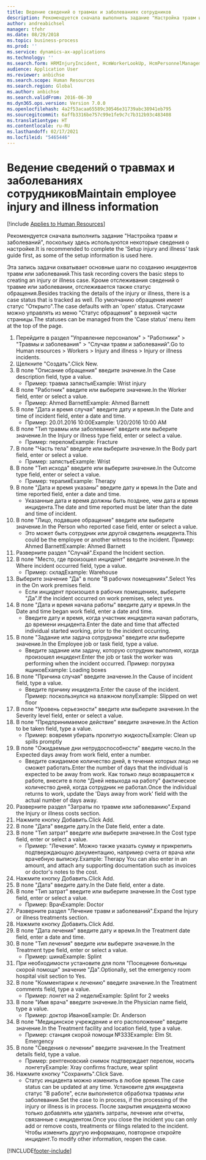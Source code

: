```yaml
---
title: Ведение сведений о травмах и заболеваниях сотрудников
description: Рекомендуется сначала выполнить задание "Настройка травм и заболеваний", поскольку здесь используются некоторые сведения о настройке.
author: andreabichsel
manager: tfehr
ms.date: 08/29/2018
ms.topic: business-process
ms.prod: ''
ms.service: dynamics-ax-applications
ms.technology: ''
ms.search.form: HRMInjuryIncident, HcmWorkerLookUp, HcmPersonnelManagementWorkspace
audience: Application User
ms.reviewer: anbichse
ms.search.scope: Human Resources
ms.search.region: Global
ms.author: anbichse
ms.search.validFrom: 2016-06-30
ms.dyn365.ops.version: Version 7.0.0
ms.openlocfilehash: 4a2f53acaa65589c30546e31739abc38941eb795
ms.sourcegitcommit: 6affb3316be757c99e1fe9c7c7b312b93c483408
ms.translationtype: HT
ms.contentlocale: ru-RU
ms.lasthandoff: 02/17/2021
ms.locfileid: "5465446"
---
```

# <a name="maintain-employee-injury-and-illness-information"></a><span data-ttu-id="faa5d-103">Ведение сведений о травмах и заболеваниях сотрудников</span><span class="sxs-lookup"><span data-stu-id="faa5d-103">Maintain employee injury and illness information</span></span>

[!include [Applies to Human Resources](../includes/applies-to-hr.md)]



<span data-ttu-id="faa5d-104">Рекомендуется сначала выполнить задание "Настройка травм и заболеваний", поскольку здесь используются некоторые сведения о настройке.</span><span class="sxs-lookup"><span data-stu-id="faa5d-104">It is recommended to complete the 'Setup injury and illness' task guide first, as some of the setup information is used here.</span></span> 



<span data-ttu-id="faa5d-105">Эта запись задачи охватывает основные шаги по созданию инцидентов травм или заболеваний.</span><span class="sxs-lookup"><span data-stu-id="faa5d-105">This task recording covers the basic steps to creating an injury or illness case.</span></span> <span data-ttu-id="faa5d-106">Кроме отслеживания сведений о травме или заболевании, отслеживается также статус обращения.</span><span class="sxs-lookup"><span data-stu-id="faa5d-106">Besides tracking the details of the injury or illness, there is a case status that is tracked as well.</span></span>  <span data-ttu-id="faa5d-107">По умолчанию обращения имеет статус "Открыто".</span><span class="sxs-lookup"><span data-stu-id="faa5d-107">The case defaults with an 'open' status.</span></span>  <span data-ttu-id="faa5d-108">Статусами можно управлять из меню "Статус обращения" в верхней части страницы.</span><span class="sxs-lookup"><span data-stu-id="faa5d-108">The statuses can be managed from the 'Case status' menu item at the top of the page.</span></span>

1. <span data-ttu-id="faa5d-109">Перейдите в раздел "Управление персоналом" > "Работники" > "Травмы и заболевания" > "Случаи травм и заболеваний".</span><span class="sxs-lookup"><span data-stu-id="faa5d-109">Go to Human resources > Workers > Injury and illness > Injury or illness incidents.</span></span>
2. <span data-ttu-id="faa5d-110">Щелкните "Создать".</span><span class="sxs-lookup"><span data-stu-id="faa5d-110">Click New.</span></span>
3. <span data-ttu-id="faa5d-111">В поле "Описание обращения" введите значение.</span><span class="sxs-lookup"><span data-stu-id="faa5d-111">In the Case description field, type a value.</span></span>
    * <span data-ttu-id="faa5d-112">Пример: травма запястья</span><span class="sxs-lookup"><span data-stu-id="faa5d-112">Example:  Wrist injury</span></span>  
4. <span data-ttu-id="faa5d-113">В поле "Работник" введите или выберите значение.</span><span class="sxs-lookup"><span data-stu-id="faa5d-113">In the Worker field, enter or select a value.</span></span>
    * <span data-ttu-id="faa5d-114">Пример: Ahmed Barnett</span><span class="sxs-lookup"><span data-stu-id="faa5d-114">Example: Ahmed Barnett</span></span>  
5. <span data-ttu-id="faa5d-115">В поле "Дата и время случая" введите дату и время.</span><span class="sxs-lookup"><span data-stu-id="faa5d-115">In the Date and time of incident field, enter a date and time.</span></span>
    * <span data-ttu-id="faa5d-116">Пример: 20.01.2016 10:00</span><span class="sxs-lookup"><span data-stu-id="faa5d-116">Example:  1/20/2016 10:00 AM</span></span>  
6. <span data-ttu-id="faa5d-117">В поле "Тип травмы или заболевания" введите или выберите значение.</span><span class="sxs-lookup"><span data-stu-id="faa5d-117">In the Injury or illness type field, enter or select a value.</span></span>
    * <span data-ttu-id="faa5d-118">Пример: перелом</span><span class="sxs-lookup"><span data-stu-id="faa5d-118">Example:  Fracture</span></span>  
7. <span data-ttu-id="faa5d-119">В поле "Часть тела" введите или выберите значение.</span><span class="sxs-lookup"><span data-stu-id="faa5d-119">In the Body part field, enter or select a value.</span></span>
    * <span data-ttu-id="faa5d-120">Пример: запястье</span><span class="sxs-lookup"><span data-stu-id="faa5d-120">Example:  Wrist</span></span>  
8. <span data-ttu-id="faa5d-121">В поле "Тип исхода" введите или выберите значение.</span><span class="sxs-lookup"><span data-stu-id="faa5d-121">In the Outcome type field, enter or select a value.</span></span>
    * <span data-ttu-id="faa5d-122">Пример: терапия</span><span class="sxs-lookup"><span data-stu-id="faa5d-122">Example:  Therapy</span></span>  
9. <span data-ttu-id="faa5d-123">В поле "Дата и время указаны" введите дату и время.</span><span class="sxs-lookup"><span data-stu-id="faa5d-123">In the Date and time reported field, enter a date and time.</span></span>
    * <span data-ttu-id="faa5d-124">Указанные дата и время должны быть позднее, чем дата и время инцидента.</span><span class="sxs-lookup"><span data-stu-id="faa5d-124">The date and time reported must be later than the date and time of incident.</span></span>  
10. <span data-ttu-id="faa5d-125">В поле "Лицо, подавшее обращение" введите или выберите значение.</span><span class="sxs-lookup"><span data-stu-id="faa5d-125">In the Person who reported case field, enter or select a value.</span></span>
    * <span data-ttu-id="faa5d-126">Это может быть сотрудник или другой свидетель инцидента.</span><span class="sxs-lookup"><span data-stu-id="faa5d-126">This could be the employee or another witness to the incident.</span></span>  <span data-ttu-id="faa5d-127">Пример: Ahmed Barnett</span><span class="sxs-lookup"><span data-stu-id="faa5d-127">Example: Ahmed Barnett</span></span>  
11. <span data-ttu-id="faa5d-128">Разверните раздел "Случай".</span><span class="sxs-lookup"><span data-stu-id="faa5d-128">Expand the Incident section.</span></span>
12. <span data-ttu-id="faa5d-129">В поле "Место, где произошел инцидент" введите значение.</span><span class="sxs-lookup"><span data-stu-id="faa5d-129">In the Where incident occurred field, type a value.</span></span>
    * <span data-ttu-id="faa5d-130">Пример: склад</span><span class="sxs-lookup"><span data-stu-id="faa5d-130">Example:  Warehouse</span></span>  
13. <span data-ttu-id="faa5d-131">Выберите значение "Да" в поле "В рабочих помещениях".</span><span class="sxs-lookup"><span data-stu-id="faa5d-131">Select Yes in the On work premises field.</span></span>
    * <span data-ttu-id="faa5d-132">Если инцидент произошел в рабочих помещениях, выберите "Да".</span><span class="sxs-lookup"><span data-stu-id="faa5d-132">If the incident occurred on work premises, select yes.</span></span>  
14. <span data-ttu-id="faa5d-133">В поле "Дата и время начала работы" введите дату и время.</span><span class="sxs-lookup"><span data-stu-id="faa5d-133">In the Date and time began work field, enter a date and time.</span></span>
    * <span data-ttu-id="faa5d-134">Введите дату и время, когда участник инцидента начал работать, до времени инцидента.</span><span class="sxs-lookup"><span data-stu-id="faa5d-134">Enter the date and time that affected individual started working, prior to the incident occurring.</span></span>  
15. <span data-ttu-id="faa5d-135">В поле "Задание или задача сотрудника" введите или выберите значение.</span><span class="sxs-lookup"><span data-stu-id="faa5d-135">In the Employee job or task field, type a value.</span></span>
    * <span data-ttu-id="faa5d-136">Введите задание или задачу, которую сотрудник выполнял, когда произошел инцидент.</span><span class="sxs-lookup"><span data-stu-id="faa5d-136">Enter the job or task the worker was performing when the incident occurred.</span></span>  <span data-ttu-id="faa5d-137">Пример: погрузка ящиков</span><span class="sxs-lookup"><span data-stu-id="faa5d-137">Example:  Loading boxes</span></span>  
16. <span data-ttu-id="faa5d-138">В поле "Причина случая" введите значение.</span><span class="sxs-lookup"><span data-stu-id="faa5d-138">In the Cause of incident field, type a value.</span></span>
    * <span data-ttu-id="faa5d-139">Введите причину инцидента.</span><span class="sxs-lookup"><span data-stu-id="faa5d-139">Enter the cause of the incident.</span></span>  <span data-ttu-id="faa5d-140">Пример: поскользнулся на влажном полу</span><span class="sxs-lookup"><span data-stu-id="faa5d-140">Example:  Slipped on wet floor</span></span>  
17. <span data-ttu-id="faa5d-141">В поле "Уровень серьезности" введите или выберите значение.</span><span class="sxs-lookup"><span data-stu-id="faa5d-141">In the Severity level field, enter or select a value.</span></span>
18. <span data-ttu-id="faa5d-142">В поле "Предпринимаемое действие" введите значение.</span><span class="sxs-lookup"><span data-stu-id="faa5d-142">In the Action to be taken field, type a value.</span></span>
    * <span data-ttu-id="faa5d-143">Пример: вовремя убирать пролитую жидкость</span><span class="sxs-lookup"><span data-stu-id="faa5d-143">Example:  Clean up spills promptly</span></span>  
19. <span data-ttu-id="faa5d-144">В поле "Ожидаемые дни нетрудоспособности" введите число.</span><span class="sxs-lookup"><span data-stu-id="faa5d-144">In the Expected days away from work field, enter a number.</span></span>
    * <span data-ttu-id="faa5d-145">Введите ожидаемое количество дней, в течение которых лицо не сможет работать.</span><span class="sxs-lookup"><span data-stu-id="faa5d-145">Enter the number of days that the individual is expected to be away from work.</span></span>  <span data-ttu-id="faa5d-146">Как только лицо возвращается к работе, внесите в поле "Дней невыхода на работу" фактическое количество дней, когда сотрудник не работал.</span><span class="sxs-lookup"><span data-stu-id="faa5d-146">Once the individual returns to work, update the 'Days away from work' field with the actual number of days away.</span></span>  
20. <span data-ttu-id="faa5d-147">Разверните раздел "Затраты по травме или заболеванию".</span><span class="sxs-lookup"><span data-stu-id="faa5d-147">Expand the Injury or illness costs section.</span></span>
21. <span data-ttu-id="faa5d-148">Нажмите кнопку Добавить.</span><span class="sxs-lookup"><span data-stu-id="faa5d-148">Click Add.</span></span>
22. <span data-ttu-id="faa5d-149">В поле "Дата" введите дату.</span><span class="sxs-lookup"><span data-stu-id="faa5d-149">In the Date field, enter a date.</span></span>
23. <span data-ttu-id="faa5d-150">В поле "Тип затрат" введите или выберите значение.</span><span class="sxs-lookup"><span data-stu-id="faa5d-150">In the Cost type field, enter or select a value.</span></span>
    * <span data-ttu-id="faa5d-151">Пример: "Лечение". Можно также указать сумму и прикрепить подтверждающую документацию, например счета от врача или врачебную выписку.</span><span class="sxs-lookup"><span data-stu-id="faa5d-151">Example:  Therapy    You can also enter in an amount, and attach any supporting documentation such as invoices or doctor's notes to the cost.</span></span>  
24. <span data-ttu-id="faa5d-152">Нажмите кнопку Добавить.</span><span class="sxs-lookup"><span data-stu-id="faa5d-152">Click Add.</span></span>
25. <span data-ttu-id="faa5d-153">В поле "Дата" введите дату.</span><span class="sxs-lookup"><span data-stu-id="faa5d-153">In the Date field, enter a date.</span></span>
26. <span data-ttu-id="faa5d-154">В поле "Тип затрат" введите или выберите значение.</span><span class="sxs-lookup"><span data-stu-id="faa5d-154">In the Cost type field, enter or select a value.</span></span>
    * <span data-ttu-id="faa5d-155">Пример: Врач</span><span class="sxs-lookup"><span data-stu-id="faa5d-155">Example: Doctor</span></span>  
27. <span data-ttu-id="faa5d-156">Разверните раздел "Лечение травм и заболеваний".</span><span class="sxs-lookup"><span data-stu-id="faa5d-156">Expand the Injury or illness treatments section.</span></span>
28. <span data-ttu-id="faa5d-157">Нажмите кнопку Добавить.</span><span class="sxs-lookup"><span data-stu-id="faa5d-157">Click Add.</span></span>
29. <span data-ttu-id="faa5d-158">В поле "Дата лечения" введите дату и время.</span><span class="sxs-lookup"><span data-stu-id="faa5d-158">In the Treatment date field, enter a date and time.</span></span>
30. <span data-ttu-id="faa5d-159">В поле "Тип лечения" введите или выберите значение.</span><span class="sxs-lookup"><span data-stu-id="faa5d-159">In the Treatment type field, enter or select a value.</span></span>
    * <span data-ttu-id="faa5d-160">Пример: шина</span><span class="sxs-lookup"><span data-stu-id="faa5d-160">Example:  Splint</span></span>  
31. <span data-ttu-id="faa5d-161">При необходимости установите для поля "Посещение больницы скорой помощи" значение "Да".</span><span class="sxs-lookup"><span data-stu-id="faa5d-161">Optionally, set the emergency room hospital visit section to Yes.</span></span>
32. <span data-ttu-id="faa5d-162">В поле "Комментарии к лечению" введите значение.</span><span class="sxs-lookup"><span data-stu-id="faa5d-162">In the Treatment comments field, type a value.</span></span>
    * <span data-ttu-id="faa5d-163">Пример: лонгет на 2 недели</span><span class="sxs-lookup"><span data-stu-id="faa5d-163">Example:  Splint for 2 weeks</span></span>  
33. <span data-ttu-id="faa5d-164">В поле "Имя врача" введите значение.</span><span class="sxs-lookup"><span data-stu-id="faa5d-164">In the Physician name field, type a value.</span></span>
    * <span data-ttu-id="faa5d-165">Пример: доктор Иванов</span><span class="sxs-lookup"><span data-stu-id="faa5d-165">Example:  Dr. Anderson</span></span>  
34. <span data-ttu-id="faa5d-166">В поле "Медицинское учреждение и его расположение" введите значение.</span><span class="sxs-lookup"><span data-stu-id="faa5d-166">In the Treatment facility and location field, type a value.</span></span>
    * <span data-ttu-id="faa5d-167">Пример: станция скорой помощи №333</span><span class="sxs-lookup"><span data-stu-id="faa5d-167">Example:  Elm St. Emergency</span></span>  
35. <span data-ttu-id="faa5d-168">В поле "Сведения о лечении" введите значение.</span><span class="sxs-lookup"><span data-stu-id="faa5d-168">In the Treatment details field, type a value.</span></span>
    * <span data-ttu-id="faa5d-169">Пример: рентгеновский снимок подтверждает перелом, носить лонгету</span><span class="sxs-lookup"><span data-stu-id="faa5d-169">Example:  Xray confirms fracture, wear splint</span></span>  
36. <span data-ttu-id="faa5d-170">Нажмите кнопку "Сохранить".</span><span class="sxs-lookup"><span data-stu-id="faa5d-170">Click Save.</span></span>
    * <span data-ttu-id="faa5d-171">Статус инцидента можно изменить в любое время.</span><span class="sxs-lookup"><span data-stu-id="faa5d-171">The case status can be updated at any time.</span></span>  <span data-ttu-id="faa5d-172">Установите для инцидента статус "В работе", если выполняется обработка травмы или заболевания.</span><span class="sxs-lookup"><span data-stu-id="faa5d-172">Set the case to in process, if the processing of the injury or illness is in process.</span></span>  <span data-ttu-id="faa5d-173">После закрытия инцидента можно только добавлять или удалять затраты, лечение или отчеты, связанные с инцидентом.</span><span class="sxs-lookup"><span data-stu-id="faa5d-173">Once you close the incident you can only add or remove costs, treatments or filings related to the incident.</span></span>  <span data-ttu-id="faa5d-174">Чтобы изменить другую информацию, повторное откройте инцидент.</span><span class="sxs-lookup"><span data-stu-id="faa5d-174">To modify other information, reopen the case.</span></span>  



[!INCLUDE[footer-include](../includes/footer-banner.md)]